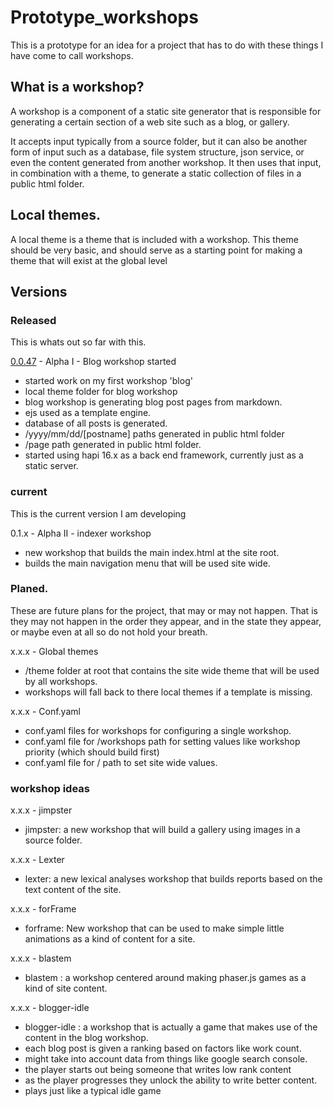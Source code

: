 # Prototype_workshops

This is a prototype for an idea for a project that has to do with these things I have come to call workshops.

## What is a workshop?

A workshop is a component of a static site generator that is responsible for generating a certain section of a web site such as a blog, or gallery. 

It accepts input typically from a source folder, but it can also be another form of input such as a database, file system structure, json service, or even the content generated from another workshop. It then uses that input, in combination with a theme, to generate a static collection of files in a public html folder.

## Local themes.

A local theme is a theme that is included with a workshop. This theme should be very basic, and should serve as a starting point for making a theme that will exist at the global level

## Versions

### Released

This is whats out so far with this.

[0.0.47](https://github.com/dustinpfister/prototype_workshops/tree/0.0.47) - Alpha I - Blog workshop started

* started work on my first workshop 'blog'
* local theme folder for blog workshop
* blog workshop is generating blog post pages from markdown.
* ejs used as a template engine.
* database of all posts is generated.
* /yyyy/mm/dd/[postname] paths generated in public html folder
* /page path generated in public html folder.
* started using hapi 16.x as a back end framework, currently just as a static server.

### current

This is the current version I am developing

0.1.x - Alpha II - indexer workshop

* new workshop that builds the main index.html at the site root.
* builds the main navigation menu that will be used site wide.

### Planed.

These are future plans for the project, that may or may not happen. That is they may not happen in the order they appear, and in the state they appear, or maybe even at all so do not hold your breath.

x.x.x - Global themes

* /theme folder at root that contains the site wide theme that will be used by all workshops.
* workshops will fall back to there local themes if a template is missing.

x.x.x - Conf.yaml

* conf.yaml files for workshops for configuring a single workshop.
* conf.yaml file for /workshops path for setting values like workshop priority (which should build first)
* conf.yaml file for / path to set site wide values.

### workshop ideas

x.x.x - jimpster

* jimpster: a new workshop that will build a gallery using images in a source folder.

x.x.x - Lexter

* lexter: a new lexical analyses workshop that builds reports based on the text content of the site.

x.x.x - forFrame

* forframe: New workshop that can be used to make simple little animations as a kind of content for a site.

x.x.x - blastem

* blastem : a workshop centered around making phaser.js games as a kind of site content.

x.x.x - blogger-idle

* blogger-idle : a workshop that is actually a game that makes use of the content in the blog workshop.
* each blog post is given a ranking based on factors like work count.
* might take into account data from things like google search console.
* the player starts out being someone that writes low rank content
* as the player progresses they unlock the ability to write better content.
* plays just like a typical idle game